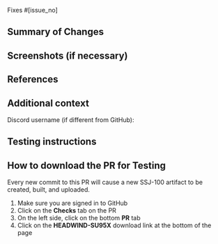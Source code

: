 <!-- Original Pull Request Template made by the fantastic FlyByWire Team for the A32NX <3 -->
<!-- ⚠⚠ Do not delete this pull request template! ⚠⚠ -->
<!-- Pull requests that do not follow this template are likely to be ignored. -->

<!-- Add the issues this PR fixes here. If no issues are related to this PR, then this line can be removed. -->
<!-- Add further issues with a full "Fixes #[issue_no]" line to ensure GitHub closes each one when the PR is merged. -->
Fixes #[issue_no]

## Summary of Changes
<!-- Please provide a summary of changes for this pull request, ensuring all changes are explained. -->

## Screenshots (if necessary)
<!-- If your PR includes visual changes, screenshots from before and after your change should always be included. -->
<!-- Please make your best efforts to provide useful before and after screenshots. They should match camera angle, zoom, size, time of day, etc. -->

## References
<!-- You should be making changes based on some kind of a reference (manuals, videos, IRL photos).  -->

## Additional context
<!-- Add any other context about the pull request here. -->

<!-- You may optionally provide your discord username, so that we may contact you directly about the issue. -->
Discord username (if different from GitHub):

## Testing instructions
<!-- Detail how this PR should be tested by QA. Try to list important items that need checking, either directly changed by this PR or that could be affected by it -->

<!-- DO NOT DELETE THIS -->
## How to download the PR for Testing

Every new commit to this PR will cause a new SSJ-100 artifact to be created, built, and uploaded.

1. Make sure you are signed in to GitHub
1. Click on the **Checks** tab on the PR
1. On the left side, click on the bottom **PR** tab
1. Click on the **HEADWIND-SU95X** download link at the bottom of the page
